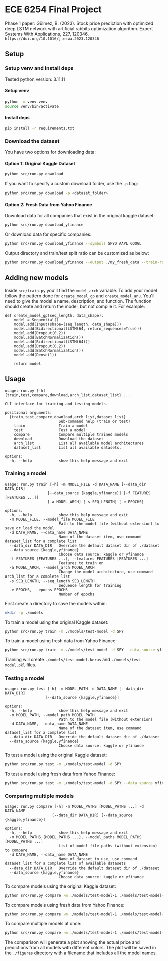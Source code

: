 # ECE 6254 Final Project

Phase 1 paper: Gülmez, B. (2023). Stock price prediction with optimized deep LSTM network with artificial rabbits optimization algorithm. Expert Systems With Applications, 227, 120346. `https://doi.org/10.1016/j.eswa.2023.120346`

## Setup

### Setup venv and install deps
Tested python version: 3.11.11

#### Setup venv

```bash
python -m venv venv
source venv/bin/activate
```

#### Install deps
```bash
pip install -r requirements.txt
```

### Download the dataset
You have two options for downloading data:

#### Option 1: Original Kaggle Dataset
```bash
python src/run.py download 
```

If you want to specify a custom download folder, use the `-p` flag:
```bash
python src/run.py download -p <dataset_folder>
```

#### Option 2: Fresh Data from Yahoo Finance
Download data for all companies that exist in the original kaggle dataset:
```bash
python src/run.py download_yfinance
```

Or download data for specific companies:
```bash
python src/run.py download_yfinance --symbols SPYD AAPL GOOGL
```

Output directory and train/test split ratio can be customized as below:
```bash
python src/run.py download_yfinance --output ./my_fresh_data --train-ratio 0.7
```

## Adding new models
Inside `src/train.py` you'll find the `model_arch` variable. To add your model follow the pattern done for `create_model_gp` and `create_model_anu`. You'll need to give the model a name, description, and function. The function should create and return the model, but not compile it. For example:

```python3
def create_model_gp(seq_length, data_shape):
    model = Sequential()
    model.add(Input(shape=(seq_length, data_shape)))
    model.add(Bidirectional(LSTM(64, return_sequences=True)))
    model.add(Dropout(0.2))
    model.add(BatchNormalization())
    model.add(Bidirectional(LSTM(64)))
    model.add(Dropout(0.2))
    model.add(BatchNormalization())
    model.add(Dense(1))

    return model
```

## Usage
```
usage: run.py [-h] {train,test,compare,download,arch_list,dataset_list} ...

CLI interface for training and testing models.

positional arguments:
  {train,test,compare,download,arch_list,dataset_list}
                        Sub-command help (train or test)
    train               Train a model
    test                Test a model
    compare             Compare multiple trained models
    download            Download the dataset
    arch_list           List all available model architectures
    dataset_list        List all available datasets.

options:
  -h, --help            show this help message and exit
```

### Training a model
```
usage: run.py train [-h] -m MODEL_FILE -d DATA_NAME [--data_dir DATA_DIR]
                   [--data_source {kaggle,yfinance}] [-f FEATURES [FEATURES ...]]
                   [-a MODEL_ARCH] [-s SEQ_LENGTH] [-e EPOCHS]

options:
  -h, --help            show this help message and exit
  -m MODEL_FILE, --model_file MODEL_FILE
                        Path to the model file (without extension) to save or load the model
  -d DATA_NAME, --data_name DATA_NAME
                        Name of the dataset item, use command dataset_list for a complete list
  --data_dir DATA_DIR   Override the default dataset dir of ./dataset
  --data_source {kaggle,yfinance}
                        Choose data source: kaggle or yfinance
  -f FEATURES [FEATURES ...], --features FEATURES [FEATURES ...]
                        Features to train on
  -a MODEL_ARCH, --model_arch MODEL_ARCH
                        Change the model architecture, use command arch_list for a complete list
  -s SEQ_LENGTH, --seq_length SEQ_LENGTH
                        Sequence length for training
  -e EPOCHS, --epochs EPOCHS
                        Number of epochs
```

First create a directory to save the models within:
``` bash
mkdir -p ./models
```

To train a model using the original Kaggle dataset:
``` bash
python src/run.py train -m ./models/test-model -d SPY 
```

To train a model using fresh data from Yahoo Finance:
``` bash
python src/run.py train -m ./models/test-model -d SPY --data_source yfinance
```

Training will create `./models/test-model.keras` and `./models/test-model.pkl` files.

### Testing a model
```
usage: run.py test [-h] -m MODEL_PATH -d DATA_NAME [--data_dir DATA_DIR]
                  [--data_source {kaggle,yfinance}]

options:
  -h, --help            show this help message and exit
  -m MODEL_PATH, --model_path MODEL_PATH
                        Path to the model file (without extension)
  -d DATA_NAME, --data_name DATA_NAME
                        Name of the dataset item, use command dataset_list for a complete list
  --data_dir DATA_DIR   Override the default dataset dir of ./dataset
  --data_source {kaggle,yfinance}
                        Choose data source: kaggle or yfinance
```

To test a model using the original Kaggle dataset:
``` bash
python src/run.py test -m ./models/test-model -d SPY
```

To test a model using fresh data from Yahoo Finance:
``` bash
python src/run.py test -m ./models/test-model -d SPY --data_source yfinance
```

### Comparing multiple models
```
usage: run.py compare [-h] -m MODEL_PATHS [MODEL_PATHS ...] -d DATA_NAME
                     [--data_dir DATA_DIR] [--data_source {kaggle,yfinance}]

options:
  -h, --help            show this help message and exit
  -m MODEL_PATHS [MODEL_PATHS ...], --model_paths MODEL_PATHS [MODEL_PATHS ...]
                        List of model file paths (without extension) to compare
  -d DATA_NAME, --data_name DATA_NAME
                        Name of dataset to use, use command dataset_list for a complete list of available datasets
  --data_dir DATA_DIR   Override the default dataset dir of ./dataset
  --data_source {kaggle,yfinance}
                        Choose data source: kaggle or yfinance
```

To compare models using the original Kaggle dataset:
```bash
python src/run.py compare -m ./models/test-model-1 ./models/test-model-2 -d SPY
```

To compare models using fresh data from Yahoo Finance:
```bash
python src/run.py compare -m ./models/test-model-1 ./models/test-model-2 -d SPY --data_source yfinance
```

To compare multiple models at once:
```bash
python src/run.py compare -m ./models/test-model-1 ./models/test-model-2 ./models/test-model-3 -d SPY
```

The comparison will generate a plot showing the actual price and predictions from all models with different colors. The plot will be saved in the `./figures` directory with a filename that includes all the model names.
